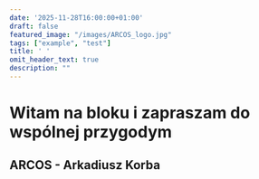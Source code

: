 ```yaml
---
date: '2025-11-28T16:00:00+01:00'
draft: false
featured_image: "/images/ARCOS_logo.jpg"
tags: ["example", "test"]
title: ' '
omit_header_text: true
description: ""
---
```

# Witam na bloku i zapraszam do wspólnej przygodym

## ARCOS - Arkadiusz Korba
